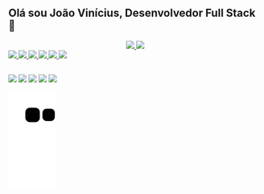 ## Olá sou João Vinícius, Desenvolvedor Full Stack 👋
<div align="center">
  <a href="https://github.com/JaumDarkz">                <!--Outro tema interessante : midnight-purple-->
  <img height="180em" src="https://github-readme-stats.vercel.app/api?username=JaumDarkz&show_icons=true&theme=swift&include_all_commits=true&count_private=true"/>
  <img height="180em" src="https://github-readme-stats.vercel.app/api/top-langs/?username=JaumDarkz&layout=compact&langs_count=7&theme=swift"/>
</div>
<div style="display: inline_block"<br>
  <img src="https://cdn.jsdelivr.net/gh/devicons/devicon/icons/javascript/javascript-plain.svg" />
  <img src="https://cdn.jsdelivr.net/gh/devicons/devicon/icons/react/react-original.svg" />
  <img src="https://cdn.jsdelivr.net/gh/devicons/devicon/icons/typescript/typescript-plain.svg" />
  <img src="https://cdn.jsdelivr.net/gh/devicons/devicon/icons/html5/html5-plain.svg" />
  <img src="https://cdn.jsdelivr.net/gh/devicons/devicon/icons/css3/css3-plain.svg" />
  <img src="https://cdn.jsdelivr.net/gh/devicons/devicon/icons/csharp/csharp-plain.svg" />
</div>

##
 
<div> 
  <a href="https://www.youtube.com/channel/UCw3ysRHS6UNdqip94KC5ZpA" target="_blank"><img src="https://img.shields.io/badge/YouTube-FF0000?style=for-the-badge&logo=youtube&logoColor=white" target="_blank"></a>
  <a href="https://instagram.com/_joaosenna_" target="_blank"><img src="https://img.shields.io/badge/-Instagram-FF0000?style=for-the-badge&logo=instagram&logoColor=white" target="_blank"></a>
 <a href="https://discord.gg/gBGmqcGE" target="_blank"><img src="https://img.shields.io/badge/Discord-7289DA?style=for-the-badge&logo=discord&logoColor=white" target="_blank"></a> 
  <a href = "mailto:viniciuspkfr@gmail.com"><img src="https://img.shields.io/badge/-Gmail-%23333?style=for-the-badge&logo=gmail&logoColor=white" target="_blank"></a>
  <a href="https://www.linkedin.com/in/jaumdark/" target="_blank"><img src="https://img.shields.io/badge/-LinkedIn-%230077B5?style=for-the-badge&logo=linkedin&logoColor=white" target="_blank"></a> 
 
  ![Snake animation](https://github.com/JaumDarkz/JaumDarkz/blob/output/github-contribution-grid-snake.svg)
 
</div>
